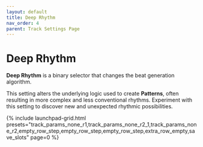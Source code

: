 ```yaml
---
layout: default
title: Deep Rhythm
nav_order: 4
parent: Track Settings Page
---
```


# Deep Rhythm

**Deep Rhythm** is a binary selector that changes the beat generation algorithm.

This setting alters the underlying logic used to create **Patterns**, often resulting in more complex and less conventional rhythms. Experiment with this setting to discover new and unexpected rhythmic possibilities.

{% include launchpad-grid.html presets="track_params_none_r1,track_params_none_r2_1,track_params_none_r2,empty_row_step,empty_row_step,empty_row_step,extra_row_empty,save_slots" page=0 %}
